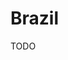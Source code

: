 # Brazil

<!--
https://www.bcb.gov.br/detalhenoticia/16683/nota

https://archive.ph/LPHeq
https://archive.ph/mmmro
-->

TODO
